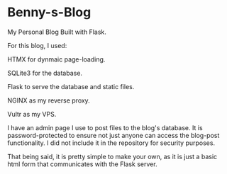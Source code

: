 # Benny-s-Blog
My Personal Blog Built with Flask.

For this blog, I used:

HTMX for dynmaic page-loading.

SQLite3 for the database.

Flask to serve the database and static files.

NGINX as my reverse proxy.

Vultr as my VPS.

I have an admin page I use to post files to the blog's database. It is password-protected to ensure not just anyone can access the blog-post functionality. I did not include it in the repository for security purposes. 

That being said, it is pretty simple to make your own, as it is just a basic html form that communicates with the Flask server. 
